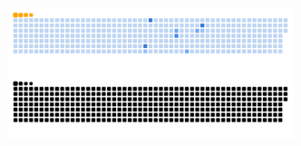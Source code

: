 ![GitHub Snake Light](https://github.com/joseneto230/joseneto230/blob/output/ocean.gif#gh-light-mode-only)
![GitHub Snake dark](https://github.com/joseneto230/joseneto230/blob/output/github-snake.svg#gh-dark-mode-only)
